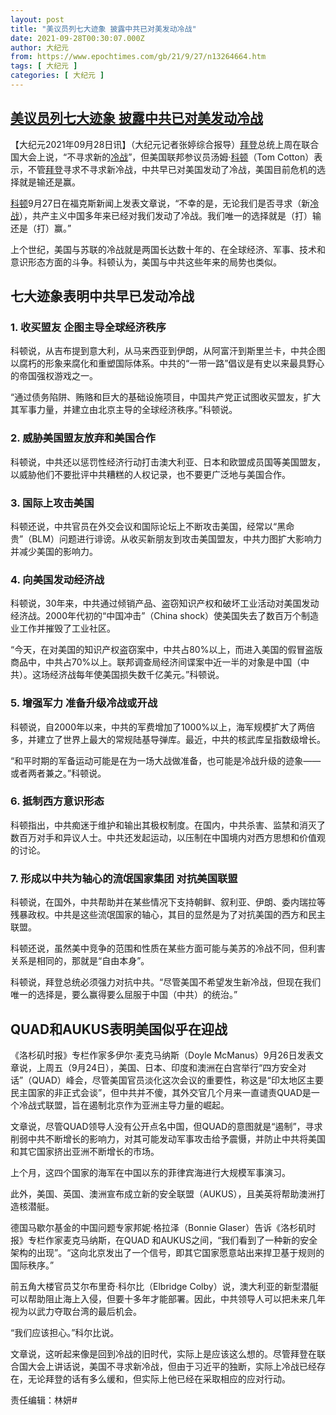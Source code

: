 ```yaml
---
layout: post
title: "美议员列七大迹象 披露中共已对美发动冷战"
date: 2021-09-28T00:30:07.000Z
author: 大纪元
from: https://www.epochtimes.com/gb/21/9/27/n13264664.htm
tags: [ 大纪元 ]
categories: [ 大纪元 ]
---
```

<!--1632789007000-->
[美议员列七大迹象 披露中共已对美发动冷战](https://www.epochtimes.com/gb/21/9/27/n13264664.htm)
------

<div>
<p>【大纪元2021年09月28日讯】（大纪元记者张婷综合报导）<a href="https://www.epochtimes.com/gb/tag/%E6%8B%9C%E7%99%BB.html">拜登</a>总统上周在联合国大会上说，“不寻求新的<a href="https://www.epochtimes.com/gb/tag/%E5%86%B7%E6%88%98.html">冷战</a>”，但美国联邦参议员汤姆‧<a href="https://www.epochtimes.com/gb/tag/%E7%A7%91%E9%A1%BF.html">科顿</a>（Tom Cotton）表示，不管<a href="https://www.epochtimes.com/gb/tag/%E6%8B%9C%E7%99%BB.html">拜登</a>寻求不寻求新冷战，中共早已对美国发动了冷战，美国目前危机的选择就是输还是赢。</p><p><a href="https://www.epochtimes.com/gb/tag/%E7%A7%91%E9%A1%BF.html">科顿</a>9月27日在福克斯新闻上发表文章说，“不幸的是，无论我们是否寻求（新<a href="https://www.epochtimes.com/gb/tag/%E5%86%B7%E6%88%98.html">冷战</a>），共产主义中国多年来已经对我们发动了冷战。我们唯一的选择就是（打）输还是（打）赢。”</p><p>上个世纪，美国与苏联的冷战就是两国长达数十年的、在全球经济、军事、技术和意识形态方面的斗争。科顿认为，美国与中共这些年来的局势也类似。</p><h2>七大迹象表明中共早已发动冷战</h2><h3>1. 收买盟友 企图主导全球经济秩序</h3><p>科顿说，从吉布提到意大利，从马来西亚到伊朗，从阿富汗到斯里兰卡，中共企图以腐朽的形象来腐化和重塑国际体系。中共的“一带一路”倡议是有史以来最具野心的帝国强权游戏之一。</p><p>“通过债务陷阱、贿赂和巨大的基础设施项目，中国共产党正试图收买盟友，扩大其军事力量，并建立由北京主导的全球经济秩序。”科顿说。</p><h3>2. 威胁美国盟友放弃和美国合作</h3><p>科顿说，中共还以惩罚性经济行动打击澳大利亚、日本和欧盟成员国等美国盟友，以威胁他们不要批评中共糟糕的人权记录，也不要更广泛地与美国合作。</p><h3>3. 国际上攻击美国</h3><p>科顿还说，中共官员在外交会议和国际论坛上不断攻击美国，经常以“黑命贵”（BLM）问题进行诽谤。从收买新朋友到攻击美国盟友，中共力图扩大影响力并减少美国的影响力。</p><h3>4. 向美国发动经济战</h3><p>科顿说，30年来，中共通过倾销产品、盗窃知识产权和破坏工业活动对美国发动经济战。2000年代初的“中国冲击”（China shock）使美国失去了数百万个制造业工作并摧毁了工业社区。</p><p>“今天，在对美国的知识产权盗窃案中，中共占80%以上，而进入美国的假冒盗版商品中，中共占70%以上。联邦调查局经济间谍案中近一半的对象是中国（中共）。这场经济战每年使美国损失数千亿美元。”科顿说。</p><h3>5. 增强军力 准备升级冷战或开战</h3><p>科顿说，自2000年以来，中共的军费增加了1000%以上，海军规模扩大了两倍多，并建立了世界上最大的常规陆基导弹库。最近，中共的核武库呈指数级增长。</p><p>“和平时期的军备运动可能是在为一场大战做准备，也可能是冷战升级的迹象——或者两者兼之。”科顿说。</p><h3>6. 抵制西方意识形态</h3><p>科顿指出，中共痴迷于维护和输出其极权制度。在国内，中共杀害、监禁和消灭了数百万对手和异议人士。中共还发起运动，以压制在中国境内对西方思想和价值观的讨论。</p><h3>7. 形成以中共为轴心的流氓国家集团 对抗美国联盟</h3><p>科顿说，在国外，中共帮助并在某些情况下支持朝鲜、叙利亚、伊朗、委内瑞拉等残暴政权。中共是这些流氓国家的轴心，其目的显然是为了对抗美国的西方和民主联盟。</p><p>科顿还说，虽然美中竞争的范围和性质在某些方面可能与美苏的冷战不同，但利害关系是相同的，那就是“自由本身”。</p><p>科顿说，拜登总统必须强力对抗中共。“尽管美国不希望发生新冷战，但现在我们唯一的选择是，要么赢得要么屈服于中国（中共）的统治。”</p><h2><b>QUAD</b>和AUKUS表明美国似乎在迎战</h2><p>《洛杉矶时报》专栏作家多伊尔‧麦克马纳斯（Doyle McManus）9月26日发表文章说，上周五（9月24日），美国、日本、印度和澳洲在白宫举行“四方安全对话”（QUAD）峰会，尽管美国官员淡化这次会议的重要性，称这是“印太地区主要民主国家的非正式会谈”，但中共并不傻，其外交官几个月来一直谴责QUAD是一个冷战式联盟，旨在遏制北京作为亚洲主导力量的崛起。</p><p>文章说，尽管QUAD领导人没有公开点名中国，但QUAD的意图就是“遏制”，寻求削弱中共不断增长的影响力，对其可能发动军事攻击给予震慑，并防止中共将美国和其它国家挤出亚洲不断增长的市场。</p><p>上个月，这四个国家的海军在中国以东的菲律宾海进行大规模军事演习。</p><p>此外，美国、英国、澳洲宣布成立新的安全联盟（AUKUS），且美英将帮助澳洲打造核潜艇。</p><p>德国马歇尔基金的中国问题专家邦妮‧格拉泽（Bonnie Glaser）告诉《洛杉矶时报》专栏作家麦克马纳斯，在QUAD 和AUKUS之间，“我们看到了一种新的安全架构的出现”。“这向北京发出了一个信号，即其它国家愿意站出来捍卫基于规则的国际秩序。”</p><p>前五角大楼官员艾尔布里奇‧科尔比（Elbridge Colby）说，澳大利亚的新型潜艇可以帮助阻止海上入侵，但要十多年才能部署。因此，中共领导人可以把未来几年视为以武力夺取台湾的最后机会。</p><p>“我们应该担心。”科尔比说。</p><p>文章说，这听起来像是回到冷战的旧时代，实际上是应该这么想的。尽管拜登在联合国大会上讲话说，美国不寻求新冷战，但由于习近平的独断，实际上冷战已经存在，无论拜登的话有多么缓和，但实际上他已经在采取相应的应对行动。</p><p>责任编辑：林妍#</p>
</div>
